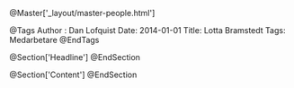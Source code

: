 @Master['_layout/master-people.html']

@Tags
Author : Dan Lofquist
Date: 2014-01-01
Title: Lotta Bramstedt
Tags: Medarbetare
@EndTags

@Section['Headline']
@EndSection

@Section['Content']
@EndSection